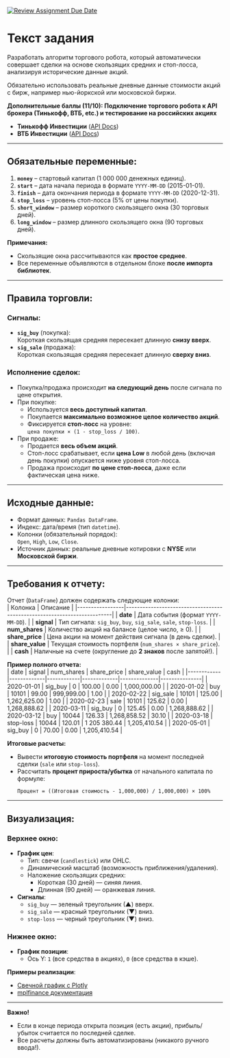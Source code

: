 [![Review Assignment Due Date](https://classroom.github.com/assets/deadline-readme-button-22041afd0340ce965d47ae6ef1cefeee28c7c493a6346c4f15d667ab976d596c.svg)](https://classroom.github.com/a/v_ZEIuzo)
# Текст задания

Разработать алгоритм торгового робота, который автоматически совершает сделки на основе скользящих средних и стоп-лосса, анализируя исторические данные акций.

Обязательно использовать реальные дневные данные стоимости акций с бирж, например нью-йоркской или московской биржи.

**Дополнительные баллы (11/10): Подключение торгового робота к API брокера (Тинькофф, ВТБ, etc.) и тестирование на российских акциях**  

- **Тинькофф Инвестиции** ([API Docs](https://tinkoff.github.io/investAPI/))  
- **ВТБ Инвестиции** ([API Docs](https://www.vtb.ru/o-banke/novosti-i-press-relizy/press-relizy/2023/02/09022023/))  

---

## Обязательные переменные:
1. **`money`** – стартовый капитал (1 000 000 денежных единиц).  
2. **`start`** – дата начала периода в формате `YYYY-MM-DD` (2015-01-01).  
3. **`finish`** – дата окончания периода в формате `YYYY-MM-DD` (2020-12-31).  
4. **`stop_loss`** – уровень стоп-лосса (5% от цены покупки).  
5. **`short_window`** – размер короткого скользящего окна (30 торговых дней).  
6. **`long_window`** – размер длинного скользящего окна (90 торговых дней).  

**Примечания:**  
- Скользящие окна рассчитываются как **простое среднее**.  
- Все переменные объявляются в отдельном блоке **после импорта библиотек**.

---

## Правила торговли:
### Сигналы:
- **`sig_buy`** (покупка):  
  Короткая скользящая средняя пересекает длинную **снизу вверх**.  
- **`sig_sale`** (продажа):  
  Короткая скользящая средняя пересекает длинную **сверху вниз**.  

### Исполнение сделок:
- Покупка/продажа происходит **на следующий день** после сигнала по цене открытия.  
- При покупке:  
  - Используется **весь доступный капитал**.  
  - Покупается **максимально возможное целое количество акций**.  
  - Фиксируется **стоп-лосс** на уровне:  
    `цена покупки × (1 - stop_loss / 100)`.  
- При продаже:  
  - Продается **весь объем акций**.  
  - Стоп-лосс срабатывает, если **цена Low** в любой день (включая день покупки) опускается ниже уровня стоп-лосса.  
  - Продажа происходит **по цене стоп-лосса**, даже если фактическая цена ниже.

---

## Исходные данные:
- Формат данных: `Pandas DataFrame`.  
- Индекс: дата/время (тип `datetime`).  
- Колонки (обязательный порядок):  
  `Open`, `High`, `Low`, `Close`.  
- Источник данных: реальные дневные котировки с **NYSE** или **Московской биржи**.  

---

## Требования к отчету:
Отчет (`DataFrame`) должен содержать следующие колонки:  
| Колонка         | Описание                                                                 |
|-----------------|-------------------------------------------------------------------------|
| **date**        | Дата события (формат `YYYY-MM-DD`).                                    |
| **signal**      | Тип сигнала: `sig_buy`, `buy`, `sig_sale`, `sale`, `stop-loss`.        |
| **num_shares**  | Количество акций на балансе (целое число, ≥ 0).                        |
| **share_price** | Цена акции на момент действия сигнала (в день сделки).                 |
| **share_value** | Текущая стоимость портфеля (`num_shares × share_price`).              |
| **cash**        | Наличные на счете (округление до **2 знаков** после запятой!).         |

**Пример полного отчета:**  
| date       | signal      | num_shares | share_price | share_value  | cash          |
|------------|-------------|------------|-------------|--------------|---------------|
| 2020-01-01 | sig_buy     | 0          | 100.00      | 0.00         | 1,000,000.00  |
| 2020-01-02 | buy         | 10101      | 99.00       | 999,999.00   | 1.00          |
| 2020-02-22 | sig_sale    | 10101      | 125.00      | 1,262,625.00 | 1.00          |
| 2020-02-23 | sale        | 10101      | 125.62      | 0.00         | 1,268,888.62  |
| 2020-03-11 | sig_buy     | 0          | 125.45      | 0.00         | 1,268,888.62  |
| 2020-03-12 | buy         | 10044      | 126.33      | 1,268,858.52 | 30.10         |
| 2020-03-18 | stop-loss   | 10044      | 120.01      | 1 205 380.44 | 1,205,410.54  |
| 2020-05-01 | sig_buy     | 0          | 70.00       | 0.00         | 1,205,410.54  |

**Итоговые расчеты:**  
- Вывести **итоговую стоимость портфеля** на момент последней сделки (`sale` или `stop-loss`).  
- Рассчитать **процент прироста/убытка** от начального капитала по формуле:  
  ```
  Процент = ((Итоговая стоимость - 1,000,000) / 1,000,000) × 100%
  ```

---

## Визуализация:
### Верхнее окно:
- **График цен**:  
  - Тип: свечи (`candlestick`) или OHLC.  
  - Динамический масштаб (возможность приближения/удаления).  
  - Наложение скользящих средних:  
    - Короткая (30 дней) — синяя линия.  
    - Длинная (90 дней) — оранжевая линия.  
- **Сигналы**:  
  - `sig_buy` — зеленый треугольник (▲) вверх.  
  - `sig_sale` — красный треугольник (▼) вниз.  
  - `stop-loss` — черный треугольник (▼) вниз.  

### Нижнее окно:
- **График позиции**:  
  - Ось Y: `1` (все средства в акциях), `0` (все средства в кэше).  

**Примеры реализации**:  
- [Свечной график с Plotly](https://community.plotly.com/t/ohlc-candlestick-graph-with-volume/52341)  
- [mplfinance документация](https://github.com/matplotlib/mplfinance)  

---

**Важно!**  
- Если в конце периода открыта позиция (есть акции), прибыль/убыток считается по последней сделке.  
- Все расчеты должны быть автоматизированы (никакого ручного ввода!).  
